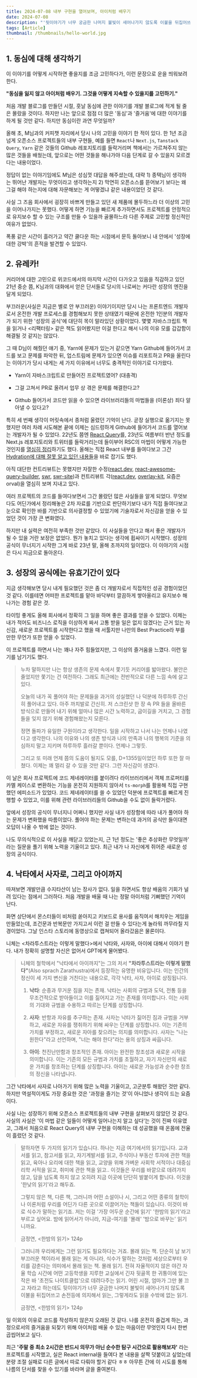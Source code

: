 ```yaml
---
title: 2024-07-08 내부 구현을 열어보며, 아이처럼 배우기
date: 2024-07-08
description: "'뒷이야기가 너무 궁금한 나머지 불빛이 새어나가지 않도록 이불을 뒤집어쓰고 손전등에 의지해서 읽는, 그렇게라도 읽을 수밖에 없는 읽기'"
tags: [Article]
thumbnail: /thumbnails/hello-world.jpg
---
```


## 1. 동심에 대해 생각하기

이 이야기를 어떻게 시작하면 좋을지를 조금 고민하다가, 이런 문장으로 운을 띄워보려 한다.

**"동심을 잃지 않고 아이처럼 배우기. 그것을 어떻게 지속할 수 있을지를 고민하기."**

처음 개발 블로그를 만들던 시절, 훗날 동심에 관한 이야기를 개발 블로그에 적게 될 줄은 몰랐을 것이다. 하지만 나는 앞으로 점점 더 많은 '동심'과 '즐거움'에 대한 이야기를 하게 될 것만 같다. 하지만 동심이란 과연 무엇일까?

올해 초, M님과의 커피챗 자리에서 당시 나의 고민을 이야기 한 적이 있다. 한 1년 조금 넘게 오픈소스 프로젝트들의 내부 구현들, 예를 들면 `React`나 `Next.js`, `Tanstack Query`, `Yarn` 같은 것들의 Github 레포지토리를 들락거리며 책에서는 가르쳐주지 않는 많은 것들을 배웠는데, 앞으로는 어떤 것들을 해나가야 다음 단계로 갈 수 있을지 모르겠다는 내용이었다.

정답이 없는 이야기임에도 M님은 성심껏 대답을 해주셨는데, 대략 1) 종택님이 생각하는 뛰어난 개발자는 무엇이라고 생각하는지 2) 막연히 오픈소스를 뜯어보기 보다는 왜 그걸 해야 하는지에 대해 자문해보는 게 어떻겠냐 같은 내용이었던 것 같다.

사실 그 즈음 회사에서 굉장히 바쁘게 만들고 있던 새 제품에 몰두하느라 더 이상의 고민을 이어나가지는 못했다. 어떻게 하면 기능을 빠르게 추가하면서도 프로젝트를 안정적으로 유지보수 할 수 있는 구조를 만들 수 있을까 골몰하느라 다른 주제로 고민할 정신적인 여유가 없었다.

폭풍 같은 시간이 흘러가고 약간 쿨다운 하는 시점에서 문득 돌아보니 내 안에서 '성장에 대한 강박'의 흔적을 발견할 수 있었다.

## 2. 유레카!

커리어에 대한 고민으로 위코드에서의 마지막 시간이 다가오고 있음을 직감하고 있던 21년 중순 쯤, K님과의 대화에서 얻은 단서들로 당시의 나로써는 커다란 성장의 엔진을 달게 되었다.

부끄러운(사실은 지금은 별로 안 부끄러운) 이야기이지만 당시 나는 프론트엔드 개발자로서 온전한 개발 프로세스를 경험해보지 못한 상태였기 때문에 온전한 1인분의 개발자가 되기 위한 '성장의 공식'에 대단히 목이 말라있던 상황이었다. 몇몇 자바스크립트 책을 읽거나 <리팩터링> 같은 책도 읽어봤지만 이걸 한다고 해서 나의 이유 모를 갑갑함이 해결될 것 같지는 않았다.

그 때 D님이 해줬던 얘기 중, Yarn에 문제가 있는거 같으면 Yarn Github에 들어가서 코드를 보고 문제를 파악한 뒤, 업스트림에 문제가 있으면 이슈를 리포트하고 PR을 올린다는 이야기가 당시 내게는 세 가지 이유에서 너무도 충격적인 이야기로 다가왔다.

- Yarn이 자바스크립트로 만들어진 프로젝트였어? (대충격)

- 그걸 고쳐서 PR로 올려서 업무 상 겪은 문제를 해결한다고?

- Github 들어가서 코드만 읽을 수 있으면 라이브러리들의 마법들을 (이론상) 죄다 알아낼 수 있다고?

특히 세 번째 생각이 머릿속에서 종처럼 울렸던 기억이 난다. 곧장 실행으로 옮기지는 못했지만 여러 차례 시도해본 끝에 이제는 심드렁하게 Github에 들어가서 코드를 열어보는 개발자가 될 수 있었다. 22년도 쯤엔 [React Query](https://saengmotmi.netlify.app/react/observer_pattern_with_redux_react_query/)를, 23년도 여름부터 반년 정도를 Next.js 레포지토리와 트위터를 들락거리는데 들이부어 RSC의 마법이 어떻게 가능한 것인지를 [열심히 정리](https://saengmotmi.netlify.app/react/what-is-rsc/)하기도 했다. 올해는 직접 React 내부를 들여다보고 그간 [Hydration에 대해 잘못 알고 있던 내용들](https://saengmotmi.netlify.app/react/what-is-hydration-and-errors/)을 바로 잡기도 했다.

아직 대단한 컨트리뷰트는 못했지만 자잘한 수정([react.dev](https://github.com/reactjs/ko.react.dev/pull/409), [react-awesome-query-builder](https://github.com/ukrbublik/react-awesome-query-builder/issues/669), [swr](https://saengmotmi.netlify.app/article/contribute_with_gpt/), [swr-site](https://github.com/vercel/swr-site/pull/424))과 컨트리뷰트 각([react.dev](https://github.com/reactjs/react.dev/issues/6671), [overlay-kit](https://github.com/toss/overlay-kit/issues/27), 요즘은 orval)을 열심히 보며 지내고 있다.

여러 프로젝트의 코드를 들여다보면서 그간 몰랐던 많은 사실들을 알게 되었다. 무엇보다도 어딘가에서 정리해놓은 2차 자료를 기반으로 판단하기보다 내가 직접 들여다보고 눈으로 확인한 바를 기반으로 의사결정할 수 있었기에 기술자로서 자신감을 얻을 수 있었던 것이 가장 큰 변화였다.

하지만 내 실력은 여전히 부족한 것만 같았다. 이 사실들을 안다고 해서 좋은 개발자가 될 수 있을 거란 보장은 없었다. 뭔가 놓치고 있다는 생각에 휩싸이기 시작했다. 성장의 공식이 무너지기 시작한 그게 바로 23년 말, 올해 초까지의 일이었다. 이 이야기의 시점은 다시 지금으로 돌아온다.

## 3. 성장의 공식에는 유효기간이 있다

지금 생각해보면 당시 내게 필요했던 것은 좀 더 개발자로서 직접적인 성공 경험이었던 것 같다. 이를테면 어떠한 프로젝트를 맡아 바닥부터 깔끔하게 쌓아올리고 유지보수 해나가는 경험 같은 것.

타이밍 좋게도 올해 회사에서 정확히 그 일을 하며 좋은 결과를 얻을 수 있었다. 이제는 내가 적어도 비즈니스 로직을 이상하게 짜서 고통 받을 일은 없지 않겠다는 근거 있는 자신감, 새로운 프로젝트를 시작한다고 했을 때 서툴지만 나만의 Best Practice라 부를 만한 무언가 또한 얻을 수 있었다.

이 프로젝트를 하면서 나는 꽤나 자주 힘들었지만, 그 이상의 즐거움을 느꼈다. 이런 일기를 남기기도 했다.

> 누차 말하지만 나는 항상 생존의 문제 속에서 쫓기듯 커리어를 밟아왔다. 불안은 줄었지만 쫓기는 건 여전하다. 그래도 최근에는 전반적으로 다른 느낌 속에 살고 있다.
>
> 오늘의 내가 꼭 풀어야 하는 문제들을 과거의 성실했던 나 덕분에 하루하루 간신히 풀어내고 있다. 아주 까치발로 간신히. 저 스크린샷 한 장 속 PR 들을 올바른 방식으로 만들어 내기 위해 얼마나 많은 시간 노력하고, 굽이길을 거치고, 그 경험들을 잊지 않기 위해 경험해왔는지 모른다.
>
> 정면 돌파가 유일한 구원이라고 생각한다. 일을 시작하고 나서 나는 언제나 나였다고 생각한다. 나의 이유와 나의 생존 방식과 나의 만족과 나의 행복의 기준을 의심하지 말고 지키며 하루하루 흘러갈 뿐이다. 언제나 그렇듯.
>
> 그리고 또 미래 언제 쯤의 도움이 될지도 모를, D+1355일이었던 하루 또한 잘 마쳤다. 이제는 꽤 멀리 갈 수 있을 것만 같다. 그런 자신감이 생겼다.

이 날은 회사 프로젝트에 코드 제네레이터를 붙이려다 라이브러리에서 객체 프로퍼티를 카멜 케이스로 변환하는 기능을 온전히 지원하지 않아서 `ts-morph`를 활용해 직접 구현했던 에피소드가 있었다. 코드 제네레이터를 쓸 수 있었던 덕분에 프로젝트를 빠르게 진행할 수 있었고, 이를 위해 관련 라이브러리들의 Github을 수도 없이 들락거렸다.

앞에서 성장의 공식이 무너지니 어쩌니 했지만 사실 내가 성장함에 따라 내가 풀어야 하는 문제가 변화했을 따름이었다. 풀어야 하는 문제는 변하는데 과거의 공식만 들이대면 오답이 나올 수 밖에 없는 것이다.

나도 무의식적으로 이 사실을 깨닫고 있었는지, 근 1년 정도는 '좋은 추상화란 무엇일까' 라는 질문을 풀기 위해 노력을 기울이고 있다. 최근 내가 나 자신에게 쥐어준 새로운 성장의 공식이다.

## 4. 낙타에서 사자로, 그리고 아이까지

따져보면 개발만큼 수지타산이 남는 장사가 없다. 일을 하면서도 항상 배움의 기회가 널려 있다는 점에서 그러하다. 처음 개발을 배울 때 나는 정말 아이처럼 기뻐했던 기억이 난다.

화면 상단에서 몬스터들이 비처럼 쏟아지고 키보드로 용사를 움직여서 해치우는 게임을 만들었는데, 조건문과 반복문만 가지고서 이런 걸 만들 수 있다는게 놀라워 까무라칠 지경이었다. 그날 인스타 스토리에 동영상으로 캡쳐되어 올라갔음은 물론이다.

니체는 <차라투스트라는 이렇게 말했다>에서 낙타와, 사자와, 아이에 대해서 이야기 한다. 내가 정확히 설명할 자신은 없어서 GPT에게 물어봤다.

> 니체의 철학에서 "낙타에서 아이까지"는 그의 저서 **"차라투스트라는 이렇게 말했다"**(Also sprach Zarathustra)에서 등장하는 유명한 비유입니다. 이는 인간의 정신이 세 가지 변신을 거친다는 내용으로, 각각 낙타, 사자, 아이로 상징됩니다.
>
> 1. **낙타**: 순종과 무거운 짐을 지는 존재. 낙타는 사회의 규범과 도덕, 전통 등을 무조건적으로 받아들이고 이를 짊어지고 가는 존재를 의미합니다. 이는 사회의 기대와 규범을 수용하고 따르는 단계를 상징합니다.
>
> 2. **사자**: 반항과 자유를 추구하는 존재. 사자는 낙타가 짊어진 짐과 규범을 거부하고, 새로운 자유를 쟁취하기 위해 싸우는 단계를 상징합니다. 이는 기존의 가치를 부정하고, 새로운 자아를 찾으려는 의지를 의미합니다. 사자는 "나는 원한다"라고 선언하며, "너는 해야 한다"라는 용의 상징과 싸웁니다.
>
> 3. **아이**: 천진난만함과 창조적인 존재. 아이는 완전한 창조성과 새로운 시작을 의미합니다. 이는 기존의 모든 규범과 가치를 초월하고, 자기 자신만의 새로운 가치를 창조하는 단계를 상징합니다. 아이는 새로운 가능성과 순수한 창조의 정신을 나타냅니다.

그간 낙타에서 사자로 나아가기 위해 많은 노력을 기울이고, 고군분투 해왔던 것만 같다. 하지만 역설적이게도 가장 중요한 것은 '과정을 즐기는 것'이 아니었나 생각이 드는 요즘이다.

사실 나는 성장하기 위해 오픈소스 프로젝트들의 내부 구현을 살펴보지 않았던 것 같다. 사실의 사실은 '이 마법 같은 일들이 어떻게 일어나는지 알고 싶다'는 것이 진짜 이유였고, 그래서 처음으로 React Query의 내부 구현을 이해하는 데 성공했을 때 온몸에 전율이 흘렀던 것 같다.

> 말하자면 두 가지의 읽기가 있습니다. 하나는 지금 여기에서의 읽기입니다. 교과서를 읽고, 참고서를 읽고, 자기계발서를 읽고, 주식이나 부동산 투자에 관한 책을 읽고, 육아나 요리에 대한 책을 읽고, 교양을 위해 가벼운 사회학 서적이나 대중심리학 서적을 읽고, 취미에 관한 책을 읽고.. 이것들은 우리를 바깥으로 데려가지 않고, 담을 넘도록 하지 않고 오히려 지금 이곳에 단단히 발붙이게 합니다. 이것을 '한낮의 읽기'라고 해두죠.
>
> 그렇지 않은 책, 다른 책, 그러니까 어떤 소설이나 시, 그리고 어떤 종류의 철학이나 이론처럼 우리를 어딘가 다른 곳으로 이끌어가는 책들이 있습니다. 이것이 바로 식수가 말하는 읽기죠. 저는 이걸 '가장 어두운 순간에 읽기' '한밤의 읽기'라고 부르고 싶어요. 밤에 읽어서가 아니라, 지금-여기를 '몰래' '밤으로 바꾸는' 읽기니까요.
>
> 금정연, <한밤의 읽기> 124p

> 그러니까 우리에게는 그런 읽기도 필요하다는 거죠. 몰래 읽는 책. 단순히 남 보기 부끄러운 책이라서 몰래 읽는 게 아니라, 식수가 말하는 것처럼 세상으로부터 우리를 감춘다는 의미에서 몰래 읽는 책. 몰래 읽기. 전혀 자율적이지 않은 야간 자율 학습 시간에 어떤 고등학생을 지루한 교실에서 긴자 뒷골목 한 귀퉁이에 있는 작은 바 '초전도 나이트클럽'으로 데려다주는 읽기. 어린 시절, 엄마가 그만 불 끄고 자라고 하는데도 뒷이야기가 너무 궁금한 나머지 불빛이 새어나가지 않도록 이불을 뒤집어쓰고 손전등에 의지해서 읽는, 그렇게라도 읽을 수밖에 없는 읽기.
>
> 금정연, <한밤의 읽기> 124p

일 이외의 이유로 코드를 작성하지 않은지 오래된 것 같다. 나를 온전히 즐겁게 하는, 과정으로서의 즐거움을 되찾기 위해 아이처럼 배울 수 있는 마음이란 무엇인지 다시 한번 곱씹어보고 싶다.

최근 **'주말 중 최소 2시간은 반드시 의무가 아닌 순수한 탐구 시간으로 활용해보자'** 라는 프로젝트를 시작했고, 실은 React internal을 들여다 본 내용을 살짝 덧붙이고 싶었는데 분량 조절 실패로 다른 글에서 따로 다뤄야 할거 같다 ㅎㅎ 아무튼 간에 이 시도를 통해 나름의 단서를 찾을 수 있기를 바라며 글을 줄여본다.
